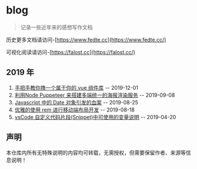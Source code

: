 # blog

> 记录一些近年来的感想写作文档

历史更多文档请访问-[https://www.fedte.cc](https://www.fedte.cc/)

可视化阅读请访问-[https://falost.cc](https://falost.cc/)

## 2019 年

1. [手把手教你撸一个属于你的 vue 组件库](https://github.com/falost/blog/blob/master/articles/2019/%E6%89%8B%E6%8A%8A%E6%89%8B%E6%95%99%E4%BD%A0%E6%92%B8%E4%B8%80%E4%B8%AA%E5%B1%9E%E4%BA%8E%E4%BD%A0%E7%9A%84%20vue%20%E7%BB%84%E4%BB%B6%E5%BA%93.md) -- 2019-12-01
2. [利用Node Puppeteer 来搭建多端统一的海报渲染服务](https://github.com/falost/blog/blob/master/articles/2019/%E5%88%A9%E7%94%A8Node%20Puppeteer%20%E6%9D%A5%E6%90%AD%E5%BB%BA%E5%A4%9A%E7%AB%AF%E7%BB%9F%E4%B8%80%E7%9A%84%E6%B5%B7%E6%8A%A5%E6%B8%B2%E6%9F%93%E6%9C%8D%E5%8A%A1.md) -- 2019-09-08
3. [Javascript 中的 Date 对象引发的血案](https://github.com/falost/blog/blob/master/articles/2019/Javascript%20%E4%B8%AD%E7%9A%84%20Date%20%E5%AF%B9%E8%B1%A1%E5%BC%95%E5%8F%91%E7%9A%84%E8%A1%80%E6%A1%88.md) -- 2019-08-25
4. [优雅的使用 rem 进行移动端布局开发](https://github.com/falost/blog/blob/master/articles/2019/%E4%BC%98%E9%9B%85%E7%9A%84%E4%BD%BF%E7%94%A8%20rem%20%E8%BF%9B%E8%A1%8C%E7%A7%BB%E5%8A%A8%E7%AB%AF%E5%B8%83%E5%B1%80%E5%BC%80%E5%8F%91.md) -- 2019-08-18
5. [vsCode 自定义代码片段(Snippet)中可使用的变量说明](https://github.com/falost/blog/blob/master/articles/2019/vsCode%20%E8%87%AA%E5%AE%9A%E4%B9%89%E4%BB%A3%E7%A0%81%E7%89%87%E6%AE%B5(Snippet)%E4%B8%AD%E5%8F%AF%E4%BD%BF%E7%94%A8%E7%9A%84%E5%8F%98%E9%87%8F%E8%AF%B4%E6%98%8E.md) -- 2019-04-20


## 声明

本仓库内所有无特殊说明的内容均可转载，无需授权，但需要保留作者、来源等信息说明！
